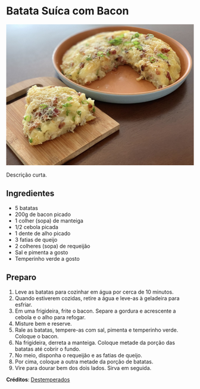 # Batata Suíca com Bacon

![texto-alternativo](./batata-suica-com-bacon.jpg)

Descrição curta.

## Ingredientes

- 5 batatas 
- 200g de bacon picado 
- 1 colher (sopa) de manteiga 
- 1/2 cebola picada 
- 1 dente de alho picado 
- 3 fatias de queijo 
- 2 colheres (sopa) de requeijão 
- Sal e pimenta a gosto 
- Temperinho verde a gosto

## Preparo
1. Leve as batatas para cozinhar em água por cerca de 10 minutos. 
1. Quando estiverem cozidas, retire a água e leve-as à geladeira para esfriar. 
1. Em uma frigideira, frite o bacon. Separe a gordura e acrescente a cebola e o alho para refogar.  
1. Misture bem e reserve. 
1. Rale as batatas, tempere-as com sal, pimenta e temperinho verde. Coloque o bacon. 
1. Na frigideira, derreta a manteiga. Coloque metade da porção das batatas até cobrir o fundo. 
1. No meio, disponha o requeijão e as fatias de queijo. 
1. Por cima, coloque a outra metade da porção de batatas. 
1. Vire para dourar bem dos dois lados. Sirva em seguida. 

**Créditos**: [Destemperados](https://destemperados.clicrbs.com.br/receitas/4-receitas-com-batata)
